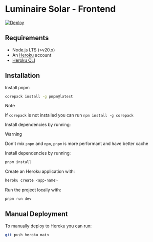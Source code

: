 # Luminaire Solar - Frontend

[![Deploy](https://www.herokucdn.com/deploy/button.svg)](https://heroku.com/deploy)

## Requirements

- Node.js LTS (>v20.x)
- An [Heroku](https://signup.heroku.com/) account
- [Heroku CLI](https://devcenter.heroku.com/articles/heroku-cli)

## Installation

Install pnpm

```sh
corepack install -g pnpm@latest
```

> [!NOTE]
> If `corepack` is not installed you can run `npm install -g corepack`

Install dependencies by running:

> [!WARNING]
> Don't mix `pnpm` and `npm`, `pnpm` is more performant and have better cache

Install dependencies by running:

```sh
pnpm install
```

Create an Heroku application with:

```sh
heroku create <app-name>
```

Run the project locally with:

```sh
pnpm run dev
```

## Manual Deployment

To manually deploy to Heroku you can run:

```sh
git push heroku main
```
